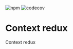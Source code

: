 ![npm](https://img.shields.io/npm/v/@txo/context-redux)
![codecov](https://img.shields.io/codecov/c/github/technology-studio/context-redux)
# Context redux #

Context redux
